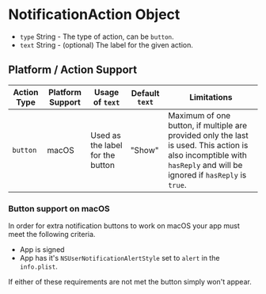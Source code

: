 # NotificationAction Object

*   `type` String - The type of action, can be `button`.
*   `text` String - (optional) The label for the given action.

## Platform / Action Support

| Action Type | Platform Support | Usage of `text`                  | Default `text` | Limitations                              |
| ----------- | ---------------- | -------------------------------- | -------------- | ---------------------------------------- |
| `button`    | macOS            | Used as the label for the button | "Show"         | Maximum of one button, if multiple are provided only the last is used. This action is also incomptible with `hasReply` and will be ignored if `hasReply` is `true`. |

### Button support on macOS

In order for extra notification buttons to work on macOS your app must meet the following criteria.

*   App is signed
*   App has it's `NSUserNotificationAlertStyle` set to `alert` in the `info.plist`.

If either of these requirements are not met the button simply won't appear.
